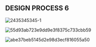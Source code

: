 DESIGN PROCESS 6
---

![2435345345-1](https://user-images.githubusercontent.com/90520541/135497239-d09ab543-0c70-4a76-bac0-f760dd6bbc31.jpg)

![55d93ab723e9dd9e3f8375c733cbb59](https://user-images.githubusercontent.com/90520541/135497296-c7ca5d54-b305-44ad-8dd7-0df2f10936a8.jpg)

![abe37beb5145d2e98d3ecf816055a50](https://user-images.githubusercontent.com/90520541/135497303-08fb9020-2f48-4762-96a5-5b13da3b98c4.jpg)
